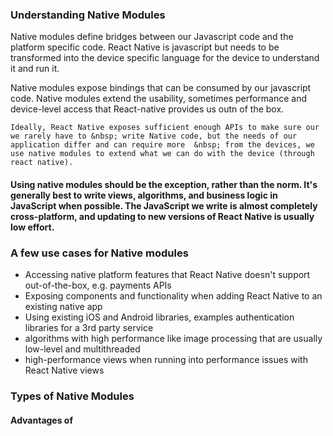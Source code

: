 ### Understanding Native Modules
Native modules define bridges between our Javascript code and the platform specific code. React Native is javascript but needs to be transformed into the device specific language for the device to understand it and run it. 

Native modules expose bindings that can be consumed by our javascript code. Native modules extend the usability, sometimes performance and device-level access that React-native provides us outn of the box. 

```
Ideally, React Native exposes sufficient enough APIs to make sure our we rarely have to &nbsp; write Native code, but the needs of our application differ and can require more  &nbsp; from the devices, we use native modules to extend what we can do with the device (through react native).

```

#### Using native modules should be the exception, rather than the norm. It's generally best to write views, algorithms, and business logic in JavaScript when possible. The JavaScript we write is almost completely cross-platform, and updating to new versions of React Native is usually low effort.

### A few use cases for Native modules
* Accessing native platform features that React Native doesn't support out-of-the-box, e.g. payments APIs
* Exposing components and functionality when adding React Native to an existing native app
* Using existing iOS and Android libraries, examples authentication libraries for a 3rd party service
* algorithms with high performance like image processing that are usually low-level and multithreaded
* high-performance views when running into performance issues with React Native views

### Types of Native Modules

#### Advantages of 
